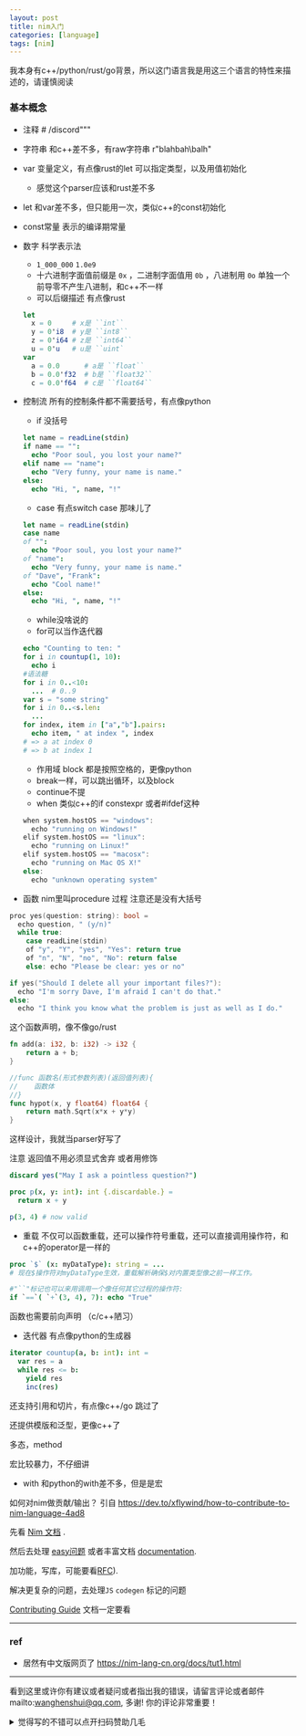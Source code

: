 ```yaml
---
layout: post
title: nim入门
categories: [language]
tags: [nim]
---
```




我本身有c++/python/rust/go背景，所以这门语言我是用这三个语言的特性来描述的，请谨慎阅读

### 基本概念

- 注释 # /discord"""

- 字符串 和c++差不多，有raw字符串 r"blahbah\\balh"

- var 变量定义，有点像rust的let 可以指定类型，以及用值初始化
  
  - 感觉这个parser应该和rust差不多
- let 和var差不多，但只能用一次，类似c++的const初始化
- const常量 表示的编译期常量

- 数字 科学表示法

  - `1_000_000` `1.0e9` 
  - 十六进制字面值前缀是 `0x` ，二进制字面值用 `0b` ，八进制用 `0o` 单独一个前导零不产生八进制，和c++不一样
  - 可以后缀描述 有点像rust

  ```nim
  let
    x = 0     # x是 ``int``
    y = 0'i8  # y是 ``int8``
    z = 0'i64 # z是 ``int64``
    u = 0'u   # u是 ``uint`
  var
    a = 0.0      # a是 ``float``
    b = 0.0'f32  # b是 ``float32``
    c = 0.0'f64  # c是 ``float64``
  ```

  

- 控制流 所有的控制条件都不需要括号，有点像python

  -  if 没括号

  ```nim
  let name = readLine(stdin)
  if name == "":
    echo "Poor soul, you lost your name?"
  elif name == "name":
    echo "Very funny, your name is name."
  else:
    echo "Hi, ", name, "!"
  ```

  

  - case 有点switch case 那味儿了

  ```nim
  let name = readLine(stdin)
  case name
  of "":
    echo "Poor soul, you lost your name?"
  of "name":
    echo "Very funny, your name is name."
  of "Dave", "Frank":
    echo "Cool name!"
  else:
    echo "Hi, ", name, "!"
  ```

  - while没啥说的
  - for可以当作迭代器

  ```nim
  echo "Counting to ten: "
  for i in countup(1, 10):
    echo i
  #语法糖
  for i in 0..<10:
    ...  # 0..9
  var s = "some string"
  for i in 0..<s.len:
    ...
  for index, item in ["a","b"].pairs:
    echo item, " at index ", index
  # => a at index 0
  # => b at index 1
  ```

  - 作用域 block 都是按照空格的，更像python
  - break一样，可以跳出循环，以及block
  - continue不提
  - when 类似c++的if constexpr 或者#ifdef这种

  ```c++
  when system.hostOS == "windows":
    echo "running on Windows!"
  elif system.hostOS == "linux":
    echo "running on Linux!"
  elif system.hostOS == "macosx":
    echo "running on Mac OS X!"
  else:
    echo "unknown operating system"
  ```



- 函数 nim里叫procedure 过程 注意还是没有大括号

```c++
proc yes(question: string): bool =
  echo question, " (y/n)"
  while true:
    case readLine(stdin)
    of "y", "Y", "yes", "Yes": return true
    of "n", "N", "no", "No": return false
    else: echo "Please be clear: yes or no"

if yes("Should I delete all your important files?"):
  echo "I'm sorry Dave, I'm afraid I can't do that."
else:
  echo "I think you know what the problem is just as well as I do."
```

这个函数声明，像不像go/rust

```rust
fn add(a: i32, b: i32) -> i32 {
    return a + b;
}
```

```go
//func 函数名(形式参数列表)(返回值列表){
//    函数体
//}
func hypot(x, y float64) float64 {
    return math.Sqrt(x*x + y*y)
}
```

这样设计，我就当parser好写了 

注意 返回值不用必须显式舍弃 或者用修饰

```nim
discard yes("May I ask a pointless question?")

proc p(x, y: int): int {.discardable.} =
  return x + y

p(3, 4) # now valid
```



- 重载 不仅可以函数重载，还可以操作符号重载，还可以直接调用操作符，和c++的operator是一样的

```nim
proc `$` (x: myDataType): string = ...
# 现在$操作符对myDataType生效，重载解析确保$对内置类型像之前一样工作。

#"``"标记也可以来用调用一个像任何其它过程的操作符:
if `==`( `+`(3, 4), 7): echo "True"
```

函数也需要前向声明 （c/c++陋习）

- 迭代器 有点像python的生成器

```nim
iterator countup(a, b: int): int =
  var res = a
  while res <= b:
    yield res
    inc(res)
```

还支持引用和切片，有点像c++/go 跳过了

还提供模版和泛型，更像c++了 

多态，method 

宏比较暴力，不仔细讲

- with 和python的with差不多，但是是宏



如何对nim做贡献/输出？ 引自 https://dev.to/xflywind/how-to-contribute-to-nim-language-4ad8

先看 [Nim 文档](https://nim-lang.org/documentation.html) .

然后去处理 [easy问题](https://github.com/nim-lang/Nim/issues?q=is%3Aissue+is%3Aopen+label%3AEasy) 或者丰富文档 [documentation](https://github.com/nim-lang/Nim/issues?q=is%3Aissue+is%3Aopen+label%3ADocumentation). 

加功能，写库，可能要看[RFC](https://github.com/nim-lang/RFCs)).

解决更复杂的问题，去处理`JS`   `codegen` 标记的问题

 [Contributing Guide](https://nim-lang.org/docs/contributing.html) 文档一定要看

---

### ref

- 居然有中文版网页了 https://nim-lang-cn.org/docs/tut1.html


---

看到这里或许你有建议或者疑问或者指出我的错误，请留言评论或者邮件mailto:wanghenshui@qq.com, 多谢!  你的评论非常重要！
<details>
<summary>觉得写的不错可以点开扫码赞助几毛</summary>
<img src="https://wanghenshui.github.io/assets/wepay.png" alt="微信转账">
</details>